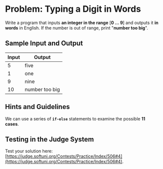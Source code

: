 # Problem: Typing a Digit in Words

Write a program that inputs **an integer in the range** \[**0 ... 9**] and outputs it **in words** in English. If the number is out of range, print "**number too big**".

## Sample Input and Output

| Input | Output         |
| ----- | -------------- |
| 5     | five           |
| 1     | one            |
| 9     | nine           |
| 10    | number too big |

## Hints and Guidelines

We can use a series of **`if-else`** statements to examine the possible **11 cases**.

## Testing in the Judge System

Test your solution here: [https://judge.softuni.org/Contests/Practice/Index/506#4](https://judge.softuni.org/Contests/Practice/Index/506#4).
